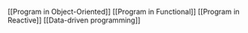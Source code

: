 [[Program in Object-Oriented]]
[[Program in Functional]]
[[Program in Reactive]]
[[Data-driven programming]]